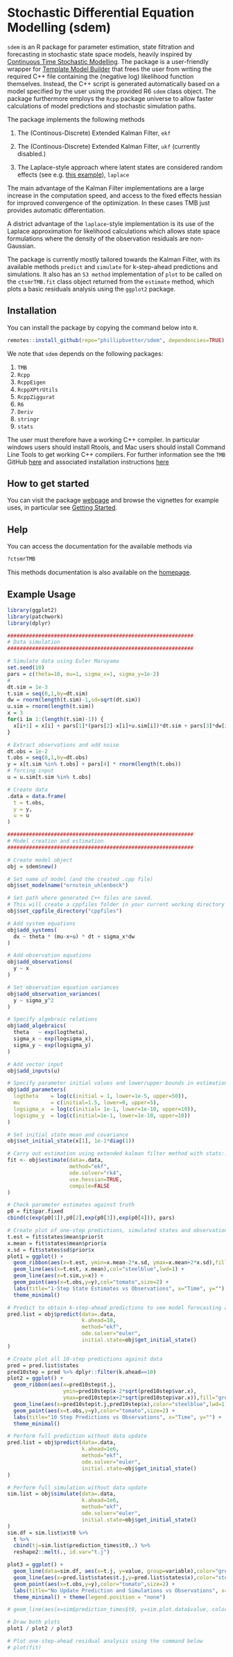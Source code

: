 # Stochastic Differential Equation Modelling (sdem)

`sdem` is an R package for parameter estimation, state filtration and forecasting in stochastic state space models, heavily inspired by [Continuous Time Stochastic Modelling](https://ctsm.info). 
The package is a user-friendly wrapper for [Template Model Builder](https://github.com/kaskr/adcomp) that frees the user from writing
the required C++ file containing the (negative log) likelihood function themselves. Instead, the C++ script is generated automatically based on a model specified by the user using the provided R6 `sdem` class object. The package furthermore employs the `Rcpp` package universe to allow faster calculations of model predictions and stochastic simulation paths.

The package implements the following methods 

1. The (Continous-Discrete) Extended Kalman Filter, `ekf`

2. The (Continous-Discrete) Extended Kalman Filter, `ukf` (currently disabled.)
 
3. The Laplace-style approach where latent states are considered random effects (see e.g. [this example]( https://github.com/kaskr/adcomp/blob/master/tmb_examples/sde_linear.cpp)), `laplace`

The main advantage of the Kalman Filter implementations are a large increase in the computation speed, and access to the fixed effects hessian for improved convergence of the optimization. In these cases TMB just provides automatic differentiation.

A district advantage of the `laplace`-style implementation is its use of the Laplace approximation for likelihood calculations which allows state space formulations where the density of the observation residuals are non-Gaussian.

The package is currently mostly tailored towards the Kalman Filter, with its available methods `predict` and `simulate`  for k-step-ahead predictions and simulations. It also has an `S3 method` implementation of `plot` to be called on the `ctsmrTMB.fit` class object returned from the `estimate` method, which plots a basic residuals analysis using the `ggplot2` package.

## Installation

You can install the package by copying the command below into `R`.
``` r
remotes::install_github(repo="phillipbvetter/sdem", dependencies=TRUE)
```

We note that `sdem` depends on the following packages:
1. `TMB`
2. `Rcpp`
3. `RcppEigen`
4. `RcppXPtrUtils`
5. `RcppZiggurat`
6. `R6`
7. `Deriv`
8. `stringr`
9. `stats`

The user must therefore have a working C++ compiler. In particular windows users should install Rtools, and Mac users should install Command Line Tools to get working C++ compilers. For further information see the `TMB` GitHub [here](https://github.com/kaskr/adcomp) and associated installation instructions [here](https://github.com/kaskr/adcomp/wiki/Download)

## How to get started
You can visit the package [webpage](https://phillipbvetter.github.io/ctsmrTMB/index.html) and browse the vignettes for example uses, in particular see [Getting Started](https://phillipbvetter.github.io/ctsmrTMB/articles/ctsmrTMB.html).

## Help
You can access the documentation for the available methods via
``` r
?ctsmrTMB
```
This methods documentation is also available on the [homepage](https://phillipbvetter.github.io/ctsmrTMB/reference/ctsmrTMB.html).

## Example Usage

```r
library(ggplot2)
library(patchwork)
library(dplyr)

############################################################
# Data simulation
############################################################

# Simulate data using Euler Maruyama
set.seed(10)
pars = c(theta=10, mu=1, sigma_x=1, sigma_y=1e-2)
# 
dt.sim = 1e-3
t.sim = seq(0,1,by=dt.sim)
dw = rnorm(length(t.sim)-1,sd=sqrt(dt.sim))
u.sim = rnorm(length(t.sim))
x = 3
for(i in 1:(length(t.sim)-1)) {
  x[i+1] = x[i] + pars[1]*(pars[2]-x[i]+u.sim[i])*dt.sim + pars[3]*dw[i]
}

# Extract observations and add noise
dt.obs = 1e-2
t.obs = seq(0,1,by=dt.obs)
y = x[t.sim %in% t.obs] + pars[4] * rnorm(length(t.obs))
# forcing input
u = u.sim[t.sim %in% t.obs]

# Create data
.data = data.frame(
  t = t.obs,
  y = y,
  u = u
)

############################################################
# Model creation and estimation
############################################################

# Create model object
obj = sdem$new()

# Set name of model (and the created .cpp file)
obj$set_modelname("ornstein_uhlenbeck")

# Set path where generated C++ files are saved.
# This will create a cppfiles folder in your current working directory if it doesnt exist
obj$set_cppfile_directory("cppfiles")

# Add system equations
obj$add_systems(
  dx ~ theta * (mu-x+u) * dt + sigma_x*dw
)

# Add observation equations
obj$add_observations(
  y ~ x
)

# Set observation equation variances
obj$add_observation_variances(
  y ~ sigma_y^2
)

# Specify algebraic relations
obj$add_algebraics(
  theta   ~ exp(logtheta),
  sigma_x ~ exp(logsigma_x),
  sigma_y ~ exp(logsigma_y)
)

# Add vector input
obj$add_inputs(u)

# Specify parameter initial values and lower/upper bounds in estimation
obj$add_parameters(
  logtheta    = log(c(initial = 1, lower=1e-5, upper=50)),
  mu          = c(initial=1.5, lower=0, upper=5),
  logsigma_x  = log(c(initial= 1e-1, lower=1e-10, upper=10)),
  logsigma_y  = log(c(initial=1e-1, lower=1e-10, upper=10))
)

# Set initial state mean and covariance
obj$set_initial_state(x[1], 1e-1*diag(1))

# Carry out estimation using extended kalman filter method with stats::nlminb as optimizer
fit <- obj$estimate(data=.data, 
                    method="ekf", 
                    ode.solver="rk4", 
                    use.hessian=TRUE,
                    compile=FALSE
)

# Check parameter estimates against truth
p0 = fit$par.fixed
cbind(c(exp(p0[1]),p0[2],exp(p0[3]),exp(p0[4])), pars)

# Create plot of one-step predictions, simulated states and observations
t.est = fit$states$mean$prior$t
x.mean = fit$states$mean$prior$x
x.sd = fit$states$sd$prior$x
plot1 = ggplot() +
  geom_ribbon(aes(x=t.est, ymin=x.mean-2*x.sd, ymax=x.mean+2*x.sd),fill="grey", alpha=0.9) +
  geom_line(aes(x=t.est, x.mean),col="steelblue",lwd=1) +
  geom_line(aes(x=t.sim,y=x)) + 
  geom_point(aes(x=t.obs,y=y),col="tomato",size=2) +
  labs(title="1-Step State Estimates vs Observations", x="Time", y="") +
  theme_minimal()

# Predict to obtain k-step-ahead predictions to see model forecasting ability
pred.list = obj$predict(data=.data, 
                        k.ahead=10, 
                        method="ekf", 
                        ode.solver="euler", 
                        initial.state=obj$get_initial_state()
)

# Create plot all 10-step predictions against data
pred = pred.list$states
pred10step = pred %>% dplyr::filter(k.ahead==10)
plot2 = ggplot() +
  geom_ribbon(aes(x=pred10step$t.j, 
                  ymin=pred10step$x-2*sqrt(pred10step$var.x),
                  ymax=pred10step$x+2*sqrt(pred10step$var.x)),fill="grey", alpha=0.9) +
  geom_line(aes(x=pred10step$t.j,pred10step$x),color="steelblue",lwd=1) +
  geom_point(aes(x=t.obs,y=y),color="tomato",size=2) +
  labs(title="10 Step Predictions vs Observations", x="Time", y="") +
  theme_minimal()

# Perform full prediction without data update
pred.list = obj$predict(data=.data, 
                        k.ahead=1e6, 
                        method="ekf", 
                        ode.solver="euler", 
                        initial.state=obj$get_initial_state()
)

# Perform full simulation without data update
sim.list = obj$simulate(data=.data, 
                        k.ahead=1e6, 
                        method="ekf", 
                        ode.solver="euler", 
                        initial.state=obj$get_initial_state()
)
sim.df = sim.list$x$t0 %>% 
  t %>% 
  cbind(tj=sim.list$prediction_times$t0,.) %>%
  reshape2::melt(., id.var="t.j")

plot3 = ggplot() +
  geom_line(data=sim.df, aes(x=t.j, y=value, group=variable),color="grey") +
  geom_line(aes(x=pred.list$states$t.j,y=pred.list$states$x),color="steelblue") +
  geom_point(aes(x=t.obs,y=y),color="tomato",size=2) +
  labs(title="No Update Prediction and Simulations vs Observations", x="Time", y="") +
  theme_minimal() + theme(legend.position = "none")

# geom_line(aes(x=sim$prediction_times$t0, y=sim.plot.data$value, color=sim.plot.data$id)) 

# Draw both plots
plot1 / plot2 / plot3

# Plot one-step-ahead residual analysis using the command below
# plot(fit)
```


